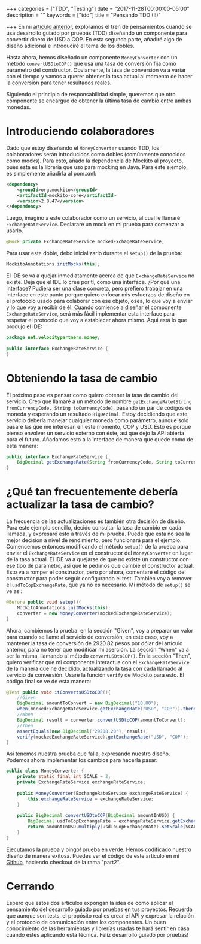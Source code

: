 +++
categories = ["TDD", "Testing"]
date = "2017-11-28T00:00:00-05:00"
description = ""
keywords = ["tdd"]
title = "Pensando TDD (II)"

+++
En mi [artículo anterior](/post/pensando-tdd-i/), exploramos el tren de pensamientos cuando se usa desarrollo guiado por pruebas (TDD) diseñando un componente para convertir dinero de USD a COP. En esta segunda parte, añadiré algo de diseño adicional e introduciré el tema de los dobles. 

<!--more-->

Hasta ahora, hemos diseñado un componente `MoneyConverter` con un método `convertUSDtoCOP()` que usa una tasa de conversión fija como parámetro del constructor. Obviamente, la tasa de conversión va a variar con el tiempo y vamos a querer obtener la tasa actual al momento de hacer la conversión para tener resultados reales. 

Siguiendo el principio de responsabilidad simple, queremos que otro componente se encargue de obtener la última tasa de cambio entre ambas monedas.

# Introduciendo colaboradores

Dado que estoy diseñando el `MoneyConverter` usando TDD, los colaboradores serán introducidos como dobles (comúnmente conocidos como mocks). Para esto, añado la dependencia de Mockito al proyecto, pues esta es la librería que uso para mocking en Java. Para este ejemplo, es simplemente añadirla al pom.xml:

```xml
<dependency>
    <groupId>org.mockito</groupId>
    <artifactId>mockito-core</artifactId>
    <version>2.8.47</version>
</dependency>
```
Luego, imagino a este colaborador como un servicio, al cual le llamaré `ExchangeRateService`. Declararé un mock en mi prueba para comenzar a usarlo. 

```java
@Mock private ExchangeRateService mockedExchageRateService;
```

Para usar este doble, debo inicializarlo durante el `setup()` de la prueba:

```java
MockitoAnnotations.initMocks(this);
```

El IDE se va a quejar inmediatamente acerca de que `ExchangeRateService` no existe. Deja que el IDE lo cree por tí, como una interface. ¿Por qué una interface? Pudiera ser una clase concreta, pero prefiero trabajar en una interface en este punto porque quiero enfocar mis esfuerzos de diseño en el protocolo usado para colaborar con ese objeto, osea, lo que voy a enviar y lo que voy a recibir de él. Cuando comience a diseñar el componente `ExchangeRateService`, será más fácil implementar esta interface para respetar el protocolo que voy a establecer ahora mismo. Aqui está lo que produjo el IDE: 

```java
package net.velocitypartners.money;
 
public interface ExchangeRateService {
}
```

# Obteniendo la tasa de cambio

El próximo paso es pensar como quiero obtener la tasa de cambio del servicio. Creo que llamaré a un método de nombre `getExchangeRate(String fromCurrencyCode, String toCurrencyCode)`, pasando un par de códigos de moneda y esperando un resultado `BigDecimal`. Estoy decidiendo que este servicio debería manejar cualquier moneda como parámetro, aunque solo pasaré las que me interesan en este momento, COP y USD. Esto es porque pienso envolver un servicio externo con éste, asi que dejo la API abierta para el futuro. Añadamos esto a la interface de manera que quede como de esta manera:

```java
public interface ExchangeRateService {
    BigDecimal getExchangeRate(String fromCurrencyCode, String toCurrencyCode);
}
```

# ¿Qué tan frecuentemente debería actualizar la tasa de cambio? 

La frecuencia de las actualizaciones es también otra decisión de diseño. Para este ejemplo sencillo, decido consultar la tasa de cambio en cada llamada, y expresaré esto a través de mi prueba. Puede que esta no sea la mejor decisión a nivel de rendimiento, pero funcionará para el ejemplo. Comencemos entonces modificando el método `setup()` de la prueba para enviar el `ExchangeRateService` en el constructor del `MoneyConverter` en lugar de la tasa actual. El IDE va a quejarse de que no existe un constructor con ese tipo de parámetro, asi que le pedimos que cambie el constructor actual. Esto va a romper el constructor, pero por ahora, comentaré el código del constructor para poder seguir configurando el test. También voy a remover el `usdToCopExchangeRate`, que ya no es necesario. Mi método de `setup()` se ve asi:

```java
@Before public void setup(){ 
    MockitoAnnotations.initMocks(this);  
    converter = new MoneyConverter(mockedExchangeRateService); 
}
```

Ahora, cambiemos la prueba: en la sección "Given", voy a preparar un valor para cuando se llame al servicio de conversión, en este caso, voy a mantener la tasa de conversión de 2920.82 pesos por dólar del artículo anterior, para no tener que modificar mi aserción. La sección "When" va a ser la misma, llamando al método `convertUSDtoCOP()`. En la sección "Then", quiero verificar que mi componente interactua con el `ExchangeRateService` de la manera que he decidido, actualizando la tasa con cada llamado al servicio de conversión. Usare la función `verify` de Mockito para esto. El código final se ve de esta manera:

```java
@Test public void itConvertsUSDtoCOP(){ 
    //Given 
    BigDecimal amountToConvert = new BigDecimal("10.00"); 
    when(mockedExchangeRateService.getExchangeRate("USD", "COP")).thenReturn(new BigDecimal("2920.82")); 
    //When 
    BigDecimal result = converter.convertUSDtoCOP(amountToConvert); 
    //Then 
    assertEquals(new BigDecimal("29208.20"), result); 
    verify(mockedExchangeRateService).getExchangeRate("USD", "COP"); 
}
```

Asi tenemos nuestra prueba que falla, expresando nuestro diseño. Podemos ahora implementar los cambios para hacerla pasar:

```java
public class MoneyConverter { 
    private static final int SCALE = 2;  
    private ExchangeRateService exchangeRateService;
 
    public MoneyConverter(ExchangeRateService exchangeRateService) { 
        this.exchangeRateService = exchangeRateService; 
    }
 
    public BigDecimal convertUSDtoCOP(BigDecimal amountInUSD) { 
        BigDecimal usdToCopExchangeRate = exchangeRateService.getExchangeRate("USD", "COP"); 
        return amountInUSD.multiply(usdToCopExchangeRate).setScale(SCALE); 
    }
}
```
Ejecutamos la prueba y bingo! prueba en verde. Hemos codificado nuestro diseño de manera exitosa. Puedes ver el código de este artículo en mi [Github](https://github.com/adrianmoya/moneyconverter-tdd/), haciendo checkout de la rama "part2". 

# Cerrando

Espero que estos dos artículos expongan la idea de como aplicar el pensamiento del desarrollo guiado por pruebas en tus proyectos. Recuerda que aunque son tests, el propósito real es crear el API y expresar la relación y el protocolo de comunicación entre los componentes. Un buen conocimiento de las herramientas y librerías usadas te hará sentir en casa cuando estes aplicando esta técnica. Feliz desarrollo guiado por pruebas!